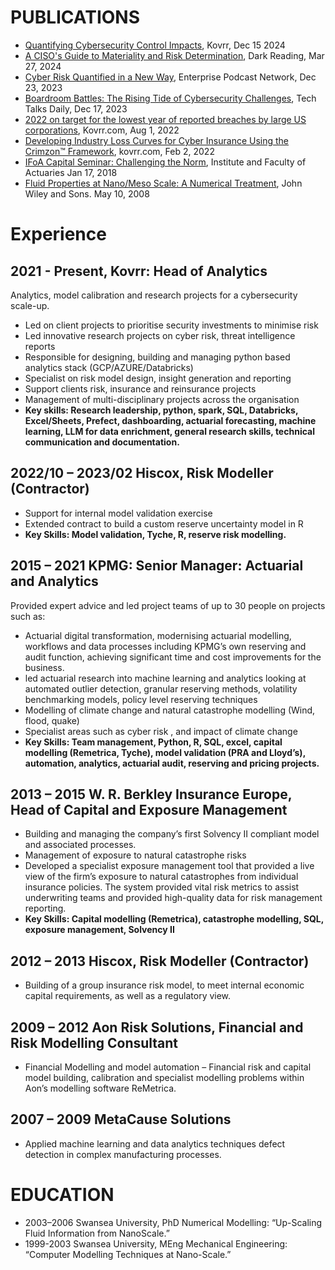# PUBLICATIONS
- [Quantifying Cybersecurity Control Impacts](https://www.kovrr.com/reports/quantifying-cybersecurity-control-impacts), Kovrr, Dec 15 2024
- [A CISO's Guide to Materiality and Risk Determination](https://www.darkreading.com/cyber-risk/a-ciso-s-guide-to-materiality-and-risk-determination), Dark Reading, Mar 27, 2024
- [Cyber Risk Quantified in a New Way](https://epodcastnetwork.com/cyber-risk-quantified-in-a-new-way/), Enterprise Podcast Network, Dec 23, 2023
- [Boardroom Battles: The Rising Tide of Cybersecurity Challenges](https://www.ciowatercooler.co.uk/podcast/boardroom-battles-the-rising-tide-of-cybersecurity-challenges/), Tech Talks Daily, Dec 17, 2023
- [2022 on target for the lowest year of reported breaches by large US corporations](https://www.kovrr.com/reports/2022-seems-to-be-on-target-for-the-lowest-year-of-reported-breaches-by-large-us-corporations), Kovrr.com,  Aug 1, 2022
- [Developing Industry Loss Curves for Cyber Insurance Using the Crimzon™ Framework](https://www.kovrr.com/blog-post/developing-industry-loss-curves-for-cyber-insurance-using-the-crimzon-tm-framework), kovrr.com, Feb 2, 2022
- [IFoA Capital Seminar: Challenging the Norm](https://www.actuaries.org.uk/system/files/field/document/Challenging%20the%20Norm%20DunkerleyDyson.pdf), Institute and Faculty of Actuaries Jan 17, 2018
- [Fluid Properties at Nano/Meso Scale: A Numerical Treatment](https://onlinelibrary.wiley.com/doi/book/10.1002/9780470697382), John Wiley and Sons. May 10, 2008

# Experience 
## 2021 - Present, Kovrr: Head of Analytics
Analytics, model calibration and research projects for a cybersecurity scale-up.
- Led on client projects to prioritise security investments to minimise risk
- Led innovative research projects on cyber risk, threat intelligence reports
- Responsible for designing, building and managing python based analytics stack (GCP/AZURE/Databricks)
- Specialist on risk model design, insight generation and reporting
- Support clients risk, insurance and reinsurance projects
- Management of multi-disciplinary projects across the organisation
- **Key skills: Research leadership, python, spark, SQL, Databricks, Excel/Sheets, Prefect, dashboarding, actuarial forecasting, machine learning, LLM for data enrichment, general research skills, technical
communication and documentation.**

## 2022/10 – 2023/02 Hiscox, Risk Modeller (Contractor)
- Support for internal model validation exercise
- Extended contract to build a custom reserve uncertainty model in R
- **Key Skills: Model validation, Tyche, R, reserve risk modelling.**

## 2015 – 2021 KPMG: Senior Manager: Actuarial and Analytics
Provided expert advice and led project teams of up to 30 people on projects such as:
- Actuarial digital transformation, modernising actuarial modelling, workflows and data processes including KPMG’s own reserving and audit function, achieving significant time and cost improvements for the business.
- led actuarial research into machine learning and analytics looking at automated outlier detection, granular reserving methods, volatility benchmarking models, policy level reserving techniques
- Modelling of climate change and natural catastrophe modelling (Wind, flood, quake)
- Specialist areas such as cyber risk , and impact of climate change
- **Key Skills: Team management, Python, R, SQL, excel, capital modelling (Remetrica, Tyche), model validation (PRA and Lloyd’s), automation, analytics, actuarial audit, reserving and pricing projects.**

## 2013 – 2015 W. R. Berkley Insurance Europe, Head of Capital and Exposure Management
- Building and managing the company’s first Solvency II compliant model and associated processes.
- Management of exposure to natural catastrophe risks
- Developed a specialist exposure management tool that provided a live view of the firm’s exposure to natural catastrophes from individual insurance policies. The system provided vital risk metrics to assist underwriting teams and provided high-quality data for risk management reporting.
- **Key Skills: Capital modelling (Remetrica), catastrophe modelling, SQL, exposure management, Solvency II**

## 2012 – 2013 Hiscox, Risk Modeller (Contractor)
- Building of a group insurance risk model, to meet internal economic capital requirements, as well as a regulatory view.

## 2009 – 2012 Aon Risk Solutions, Financial and Risk Modelling Consultant
- Financial Modelling and model automation – Financial risk and capital model building, calibration and specialist modelling problems within Aon’s modelling software ReMetrica.

## 2007 – 2009 MetaCause Solutions
- Applied machine learning and data analytics techniques defect detection in complex manufacturing processes.

# EDUCATION
- 2003–2006 Swansea University, PhD Numerical Modelling: “Up-Scaling Fluid Information from NanoScale.”
- 1999-2003 Swansea University, MEng Mechanical Engineering: “Computer Modelling Techniques at Nano-Scale.”


